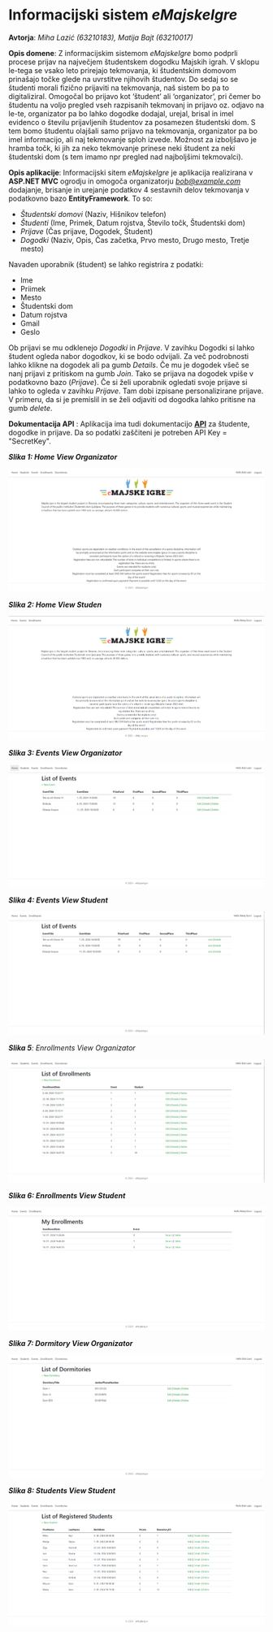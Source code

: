 # Informacijski sistem *eMajskeIgre*
**Avtorja**: *Miha Lazić (63210183), Matija Bajt (63210017)*

**Opis domene**: Z informacijskim sistemom *eMajskeIgre* bomo podprli procese prijav na največjem študentskem dogodku Majskih igrah. V sklopu le-tega se vsako leto prirejajo tekmovanja, ki študentskim domovom prinašajo točke glede na uvrstitve njihovih študentov. Do sedaj so se študenti morali fizično prijaviti na tekmovanja, naš sistem bo pa to digitaliziral. Omogočal bo prijavo kot ‘študent’ ali ‘organizator’, pri čemer bo študentu na voljo pregled vseh razpisanih tekmovanj in prijavo oz. odjavo na le-te, organizator pa bo lahko dogodke dodajal, urejal, brisal in imel evidenco o številu prijavljenih študentov za posamezen študentski dom. S tem bomo študentu olajšali samo prijavo na tekmovanja, organizator pa bo imel informacijo, ali naj tekmovanje sploh izvede. Možnost za izboljšavo je hramba točk, ki jih za neko tekmovanje prinese neki študent za neki študentski dom (s tem imamo npr pregled nad najboljšimi tekmovalci).

**Opis aplikacije**: Informacijski sitem *eMajskeIgre* je aplikacija realizirana v **ASP.NET MVC** ogrodju in omogoča organizatorju *bob@example.com* dodajanje, brisanje in urejanje podatkov 4 sestavnih delov tekmovanja v podatkovno bazo **EntityFramework**. To so:
- *Študentski domovi* (Naziv, Hišnikov telefon)
- *Študenti* (Ime, Primek, Datum rojstva, Število točk, Študentski dom)
- *Prijave* (Čas prijave, Dogodek, Študent)
- *Dogodki* (Naziv, Opis, Čas začetka, Prvo mesto, Drugo mesto, Tretje mesto)
  
Navaden uporabnik (študent) se lahko registrira z podatki:
-  Ime
-  Priimek
-  Mesto
-  Študentski dom
-  Datum rojstva
-  Gmail
-  Geslo

Ob prijavi se mu odklenejo *Dogodki* in *Prijave*. V zavihku Dogodki si lahko študent ogleda nabor dogodkov, ki se bodo odvijali. Za več podrobnosti lahko klikne na dogodek ali pa gumb *Details*. Če mu je dogodek všeč se nanj prijavi z pritiskom na gumb *Join*. Tako se prijava na dogodek vpiše v podatkovno bazo (*Prijave*). Če si želi uporabnik ogledati svoje prijave si lahko to ogleda v zavihku *Prijave*. Tam dobi izpisane personalizirane prijave. V primeru, da si je premislil in se želi odjaviti od dogodka lahko pritisne na gumb *delete*.

**Dokumentacija API** : Aplikacija ima tudi dokumentacijo [**API**](https://emajskeigre.azurewebsites.net/swagger/index.html) za študente, dogodke in prijave. Da so podatki zaščiteni je potreben API Key = "SecretKey".


<div>
  <p><em><b>Slika 1: Home View Organizator</b></em></p>
  <img src="./images/HomeOrganizator.png" alt="Local Image" >
  <br>
</div>

<div>
  <p><em><b>Slika 2: Home View Studen</b></em></p>
  <img src="./images/HomeStudent.png" alt="Local Image" >
  <br>
</div>
<div>
  <p><em><b>Slika 3: Events View Organizator</b></em></p>
  <img src="./images/EventsOrganizator.png" alt="Local Image" >
  <br>
</div>

<div>
  <p><em><b>Slika 4: Events View Student</b></em></p>
  <img src="./images/EventsStudent.png" alt="Local Image" >
  <br>
</div>
<div>
  <p><em><b>Slika 5</b>: Enrollments View Organizator</b></em></p>
  <img src="./images/EnrollmentsOrganizator.png" alt="Local Image" >
  <br>
</div>

<div>
  <p><em><b>Slika 6: Enrollments View Student</b></em></p>
  <img src="./images/EnrollmentsStudent.png" alt="Local Image" >
  <br>
</div>
<div>
  <p><em><b>Slika 7: Dormitory View Organizator</b></em></p>
  <img src="./images/DormitoryOrganizator.png" alt="Local Image" >
  <br>
</div>

<div>
  <p><em><b>Slika 8: Students View Student</b></em></p>
  <img src="./images/StudentsOrganizator.png" alt="Local Image" >
  <br>
</div>



